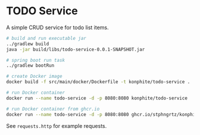# TODO Service
A simple CRUD service for todo list items.

```bash
# build and run executable jar
../gradlew build
java -jar build/libs/todo-service-0.0.1-SNAPSHOT.jar

# spring boot run task
../gradlew bootRun

# create Docker image
docker build -f src/main/docker/Dockerfile -t konphite/todo-service .

# run Docker container
docker run --name todo-service -d -p 8080:8080 konphite/todo-service

# run Docker container from ghcr.io
docker run --name todo-service -d -p 8080:8080 ghcr.io/stphngrtz/konphite/todo-service:latest
```

See `requests.http` for example requests.
